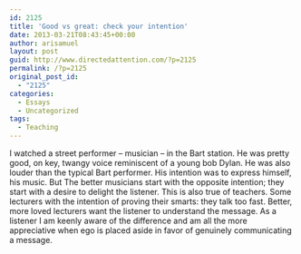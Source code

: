 ```yaml
---
id: 2125
title: 'Good vs great: check your intention'
date: 2013-03-21T08:43:45+00:00
author: arisamuel
layout: post
guid: http://www.directedattention.com/?p=2125
permalink: /?p=2125
original_post_id:
  - "2125"
categories:
  - Essays
  - Uncategorized
tags:
  - Teaching
---
```

I watched a street performer &#8211; musician &#8211; in the Bart station. He was pretty good, on key, twangy voice reminiscent of a young bob Dylan. He was also louder than the typical Bart performer. His intention was to express himself, his music. But The better musicians start with the opposite intention; they start with a desire to delight the listener. This is also true of teachers. Some lecturers with the intention of proving their smarts: they talk too fast. Better, more loved lecturers want the listener to understand the message. As a listener I am keenly aware of the difference and am all the more appreciative when ego is placed aside in favor of genuinely communicating a message.